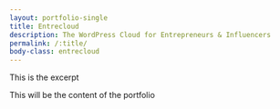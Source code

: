 ```yaml
---
layout: portfolio-single
title: Entrecloud
description: The WordPress Cloud for Entrepreneurs & Influencers
permalink: /:title/
body-class: entrecloud
---
```



This is the excerpt


This will be the content of the portfolio